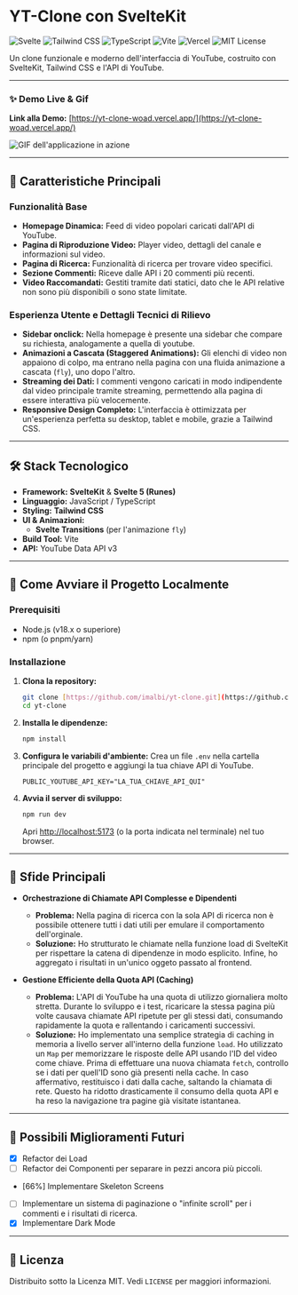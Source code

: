 # YT-Clone con SvelteKit

![Svelte](https://img.shields.io/badge/Svelte-FF3E00?style=for-the-badge&logo=svelte&logoColor=white)
![Tailwind CSS](https://img.shields.io/badge/Tailwind_CSS-38B2AC?style=for-the-badge&logo=tailwind-css&logoColor=white)
![TypeScript](https://img.shields.io/badge/TypeScript-007ACC?style=for-the-badge&logo=typescript&logoColor=white)
![Vite](https://img.shields.io/badge/Vite-646CFF?style=for-the-badge&logo=vite&logoColor=white)
![Vercel](https://img.shields.io/badge/Vercel-000000?style=for-the-badge&logo=vercel&logoColor=white)
![MIT License](https://img.shields.io/badge/License-MIT-green.svg?style=for-the-badge)

Un clone funzionale e moderno dell'interfaccia di YouTube, costruito con SvelteKit, Tailwind CSS e l'API di YouTube.

---

### ✨ Demo Live & Gif

**Link alla Demo:** [https://yt-clone-woad.vercel.app/](https://yt-clone-woad.vercel.app/)

![GIF dell'applicazione in azione](./static/media/Animazione.gif)

---

## 🚀 Caratteristiche Principali

### Funzionalità Base

- **Homepage Dinamica:** Feed di video popolari caricati dall'API di YouTube.
- **Pagina di Riproduzione Video:** Player video, dettagli del canale e informazioni sul video.
- **Pagina di Ricerca:** Funzionalità di ricerca per trovare video specifici.
- **Sezione Commenti:** Riceve dalle API i 20 commenti più recenti.
- **Video Raccomandati:** Gestiti tramite dati statici, dato che le API relative non sono più disponibili o sono state limitate.

### Esperienza Utente e Dettagli Tecnici di Rilievo

- **Sidebar onclick:** Nella homepage è presente una sidebar che compare su richiesta, analogamente a quella di youtube.
- **Animazioni a Cascata (Staggered Animations):** Gli elenchi di video non appaiono di colpo, ma entrano nella pagina con una fluida animazione a cascata (`fly`), uno dopo l'altro.
- **Streaming dei Dati:** I commenti vengono caricati in modo indipendente dal video principale tramite streaming, permettendo alla pagina di essere interattiva più velocemente.
- **Responsive Design Completo:** L'interfaccia è ottimizzata per un'esperienza perfetta su desktop, tablet e mobile, grazie a Tailwind CSS.

---

## 🛠️ Stack Tecnologico

- **Framework:** **SvelteKit** & **Svelte 5 (Runes)**
- **Linguaggio:** JavaScript / TypeScript
- **Styling:** **Tailwind CSS**
- **UI & Animazioni:**
  - **Svelte Transitions** (per l'animazione `fly`)
- **Build Tool:** Vite
- **API:** YouTube Data API v3

---

## 🔧 Come Avviare il Progetto Localmente

### Prerequisiti

- Node.js (v18.x o superiore)
- npm (o pnpm/yarn)

### Installazione

1.  **Clona la repository:**

    ```bash
    git clone [https://github.com/imalbi/yt-clone.git](https://github.com/imalbi/yt-clone.git)
    cd yt-clone
    ```

2.  **Installa le dipendenze:**

    ```bash
    npm install
    ```

3.  **Configura le variabili d'ambiente:**
    Crea un file `.env` nella cartella principale del progetto e aggiungi la tua chiave API di YouTube.

    ```
    PUBLIC_YOUTUBE_API_KEY="LA_TUA_CHIAVE_API_QUI"
    ```

4.  **Avvia il server di sviluppo:**
    ```bash
    npm run dev
    ```
    Apri [http://localhost:5173](http://localhost:5173) (o la porta indicata nel terminale) nel tuo browser.

---

## 🧠 Sfide Principali

- **Orchestrazione di Chiamate API Complesse e Dipendenti**

  - **Problema:** Nella pagina di ricerca con la sola API di ricerca non è possibile ottenere tutti i dati utili per emulare il comportamento dell'orginale.
  - **Soluzione:** Ho strutturato le chiamate nella funzione load di SvelteKit per rispettare la catena di dipendenze in modo esplicito. Infine, ho aggregato i risultati in un'unico oggeto passato al frontend.

- **Gestione Efficiente della Quota API (Caching)**
  - **Problema:** L'API di YouTube ha una quota di utilizzo giornaliera molto stretta. Durante lo sviluppo e i test, ricaricare la stessa pagina più volte causava chiamate API ripetute per gli stessi dati, consumando rapidamente la quota e rallentando i caricamenti successivi.
  - **Soluzione:** Ho implementato una semplice strategia di caching in memoria a livello server all'interno della funzione `load`. Ho utilizzato un `Map` per memorizzare le risposte delle API usando l'ID del video come chiave. Prima di effettuare una nuova chiamata `fetch`, controllo se i dati per quell'ID sono già presenti nella cache. In caso affermativo, restituisco i dati dalla cache, saltando la chiamata di rete. Questo ha ridotto drasticamente il consumo della quota API e ha reso la navigazione tra pagine già visitate istantanea.

---

## 🚀 Possibili Miglioramenti Futuri

- [x] Refactor dei Load 
- [ ] Refactor dei Componenti per separare in pezzi ancora più piccoli.
- [66%] Implementare Skeleton Screens
- [ ] Implementare un sistema di paginazione o "infinite scroll" per i commenti e i risultati di ricerca.
- [x] Implementare Dark Mode

---

## 📄 Licenza

Distribuito sotto la Licenza MIT. Vedi `LICENSE` per maggiori informazioni.
